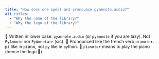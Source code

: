 ```yaml
---
title: "How does one spell and pronounce pyannote.audio?"
alt_titles:
  - "Why the name of the library?"
  - "Why the logo of the library?"
---
```


📝 Written in lower case: `pyannote.audio` (or `pyannote` if you are lazy). Not `PyAnnote` nor `PyAnnotate` (sic).
📢 Pronounced like the french verb `pianoter`. `pi` like in `pi`ano, not `py` like in `py`thon.
🎹 `pianoter` means to play the piano (hence the logo 🤯).

